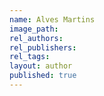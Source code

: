 ```yaml
---
name: Alves Martins
image_path:
rel_authors:
rel_publishers:
rel_tags:
layout: author
published: true
---
```

